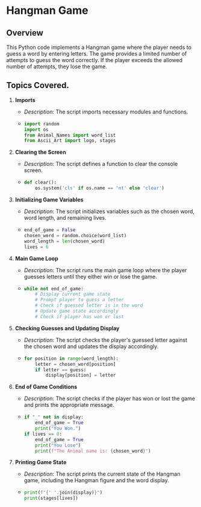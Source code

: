 # Hangman Game

## Overview

This Python code implements a Hangman game where the player needs to guess a word by entering letters. The game provides a limited number of attempts to guess the word correctly. If the player exceeds the allowed number of attempts, they lose the game.

## Topics Covered.

1. **Imports**
   - *Description*: The script imports necessary modules and functions.
   - 
     ```python
     import random   
     import os
     from Animal_Names import word_list
     from Ascii_Art import logo, stages
     ```

2. **Clearing the Screen**
   - *Description*: The script defines a function to clear the console screen.
   - 
     ```python
     def clear():
         os.system('cls' if os.name == 'nt' else 'clear')
     ```

3. **Initializing Game Variables**
   - *Description*: The script initializes variables such as the chosen word, word length, and remaining lives.
   - 
     ```python
     end_of_game = False
     chosen_word = random.choice(word_list)
     word_length = len(chosen_word)
     lives = 6
     ```

4. **Main Game Loop**
   - *Description*: The script runs the main game loop where the player guesses letters until they either win or lose the game.
   - 
     ```python
     while not end_of_game:
         # Display current game state
         # Prompt player to guess a letter
         # Check if guessed letter is in the word
         # Update game state accordingly
         # Check if player has won or lost
     ```

5. **Checking Guesses and Updating Display**
   - *Description*: The script checks the player's guessed letter against the chosen word and updates the display accordingly.
   - 
     ```python
     for position in range(word_length):
         letter = chosen_word[position]
         if letter == guess:
             display[position] = letter
     ```

6. **End of Game Conditions**
   - *Description*: The script checks if the player has won or lost the game and prints the appropriate message.
   - 
     ```python
     if "_" not in display:
         end_of_game = True
         print("You Won.")
     if lives == 0:
         end_of_game = True
         print("You Lose")
         print(f"The Animal name is: {chosen_word}")
     ```

7. **Printing Game State**
   - *Description*: The script prints the current state of the Hangman game, including the Hangman figure and the word display.
   - 
     ```python
     print(f"{' '.join(display)}")
     print(stages[lives])
     ```

